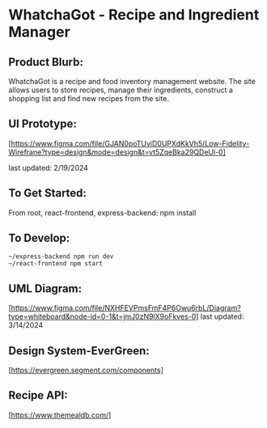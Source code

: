 # WhatchaGot - Recipe and Ingredient Manager

## Product Blurb:

WhatchaGot is a recipe and food inventory management website. The site allows users to store recipes, manage their ingredients, construct a shopping list and find new recipes from the site. 

## UI Prototype:

[https://www.figma.com/file/GJAN0poTUviD0UPXdKkVh5/Low-Fidelity-Wirefrane?type=design&mode=design&t=vt5ZqeBka29QDeUl-0]

last updated: 2/19/2024

## To Get Started:

From root, react-frontend, express-backend: npm install

## To Develop:

    ~/express-backend npm run dev
    ~/react-frontend npm start

## UML Diagram:

[https://www.figma.com/file/NXHFEVPmsFmF4P6Owu6rbL/Diagram?type=whiteboard&node-id=0-1&t=jmJ0zN9lX9oFkves-0]
last updated: 3/14/2024

## Design System-EverGreen:

[https://evergreen.segment.com/components]

## Recipe API:

[https://www.themealdb.com/]

